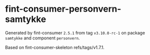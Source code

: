 # fint-consumer-personvern-samtykke

Generated by fint-consumer `2.5.1` from tag `v3.10.0-rc-1` on package `samtykke` and component `personvern`.

Based on fint-consumer-skeleton refs/tags/v1.7.1.
